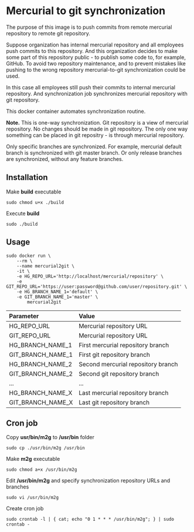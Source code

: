 Mercurial to git synchronization
======================================
The purpose of this image is to push commits from remote mercurial repository to remote git repository.

Suppose organization has internal mercurial repository and all employees push commits to this repository.
And this organization decides to make some part of this repository public - to publish some code to, for example, GitHub.
To avoid two repository maintenance, and to prevent mistakes like pushing to the wrong repository mercurial-to-git synchronization could be used.

In this case all employees still push their commits to internal mercurial repository.
And synchronization job synchronizes mercurial repository with git repository. 

This docker container automates synchronization routine.

**Note.**
This is one-way synchronization.
Git repository is a view of mercurial repository.
No changes should be made in git repository.
The only one way something can be placed in git repositry - is through mercurial repository.

Only specific branches are synchronized.
For example, mercurial default branch is synchronized with git master branch.
Or only release branches are synchronized, without any feature branches.

Installation
------------
Make **build** executable
``` 
sudo chmod u+x ./build
```

Execute **build**
```
sudo ./build
```

Usage
-----
```
sudo docker run \
    --rm \
    --name mercurial2git \
    -it \
    -e HG_REPO_URL='http://localhost/mercurial/repository' \
    -e GIT_REPO_URL='https://user:password@github.com/user/repository.git' \
    -e HG_BRANCH_NAME_1='default' \
    -e GIT_BRANCH_NAME_1='master' \
        mercurial2git
```
| Parameter         | Value                              |
| :---------------- | :--------------------------------- |
| HG_REPO_URL       | Mercurial repository URL           |
| GIT_REPO_URL      | Mercurial repository URL           |
| HG_BRANCH_NAME_1  | First mercurial repository branch  |
| GIT_BRANCH_NAME_1 | First git repository branch        |
| HG_BRANCH_NAME_2  | Second mercurial repository branch |
| GIT_BRANCH_NAME_2 | Second git repository branch       |
| ...               | ...                                |
| HG_BRANCH_NAME_X  | Last mercurial repository branch   |
| GIT_BRANCH_NAME_X | Last git repository branch         |

Cron job
--------
Copy **usr/bin/m2g** to **/usr/bin** folder
```
sudo cp ./usr/bin/m2g /usr/bin
```

Make **m2g** executable
```
sudo chmod a+x /usr/bin/m2g
```

Edit **/usr/bin/m2g** and specify synchronization repository URLs and branches
```
sudo vi /usr/bin/m2g
```

Create cron job
```
sudo crontab -l | { cat; echo "0 1 * * * /usr/bin/m2g"; } | sudo crontab -
```
